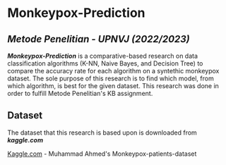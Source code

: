 # Monkeypox-Prediction

## _Metode Penelitian - UPNVJ (2022/2023)_

***Monkeypox-Prediction*** is a comparative-based research on data classification algorithms (K-NN, Naive Bayes, and Decision Tree) to compare the accuracy rate for each algorithm on a syntethic monkeypox dataset. The sole purpose of this research is to find which model, from which algorithm, is best for the given dataset. This research was done in order to fulfill Metode Penelitian's KB assignment.

## Dataset

The dataset that this research is based upon is downloaded from ***kaggle.com***

[Kaggle.com](https://www.kaggle.com/datasets/muhammad4hmed/monkeypox-patients-dataset) - Muhammad Ahmed's Monkeypox-patients-dataset
